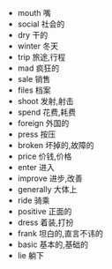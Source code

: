 - mouth 嘴
- social 社会的
- dry 干的
- winter 冬天
- trip 旅途,行程
- mad 疯狂的
- sale 销售
- files 档案
- shoot  发射,射击
- spend 花费,耗费
- foreign 外国的
- press 按压
- broken 坏掉的,故障的
- price 价钱,价格
- enter 进入
- improve 进步,改善
- generally 大体上
- ride 骑乘
- positive 正面的
- dress 着装,打扮
- frank 坦白的,直言不讳的
- basic 基本的,基础的
- lie 躺下